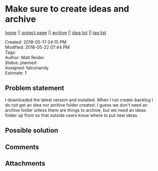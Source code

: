 # Make sure to create ideas and archive

[home](../index.md) || [project page](../agilemarkdown-project.md) || [archive](archive.md) || [idea list](../ideas.md) || [tag list](../tags.md)

Created: 2018-05-17 04:15 PM  
Modified: 2018-05-22 07:44 PM  
Tags:   
Author: Matt Reider  
Status: planned  
Assigned: falconandy  
Estimate: 1  

## Problem statement

I downloaded the latest version and installed. When I run create-backlog I do not get an idea nor archive
folder created. I guess we don't need an archive folder unless there are things to archive, but we need
an ideas folder up front so that outside users know where to put new ideas.

## Possible solution

## Comments

## Attachments
